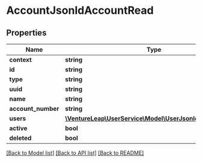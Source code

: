 # AccountJsonldAccountRead

## Properties
Name | Type | Description | Notes
------------ | ------------- | ------------- | -------------
**context** | **string** |  | [optional] 
**id** | **string** |  | [optional] 
**type** | **string** |  | [optional] 
**uuid** | **string** |  | [optional] 
**name** | **string** |  | 
**account_number** | **string** |  | 
**users** | [**\VentureLeap\UserService\Model\UserJsonldAccountRead[]**](UserJsonldAccountRead.md) |  | [optional] 
**active** | **bool** |  | [optional] 
**deleted** | **bool** |  | [optional] 

[[Back to Model list]](../../README.md#documentation-for-models) [[Back to API list]](../../README.md#documentation-for-api-endpoints) [[Back to README]](../../README.md)

